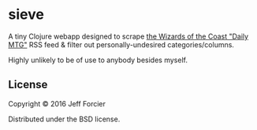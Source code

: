 # sieve

A tiny Clojure webapp designed to scrape [the Wizards of the Coast "Daily
MTG"](http://magic.wizards.com/en/articles/archive) RSS feed & filter out
personally-undesired categories/columns.

Highly unlikely to be of use to anybody besides myself.

## License

Copyright © 2016 Jeff Forcier

Distributed under the BSD license.
